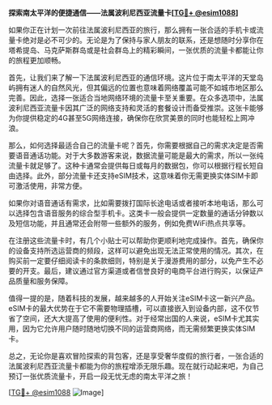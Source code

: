 **探索南太平洋的便捷通信——法属波利尼西亚流量卡[[TG💪+ @esim1088](https://t.me/s/esim1088)]**

如果你正在计划一次前往法属波利尼西亚的旅行，那么拥有一张合适的手机卡或流量卡绝对是必不可少的。无论是为了保持与家人朋友的联系，还是想随时分享你在塔希提岛、马克萨斯群岛或是社会群岛上的精彩瞬间，一张优质的流量卡都能让你的旅程更加顺畅。

首先，让我们来了解一下法属波利尼西亚的通信环境。这片位于南太平洋的天堂岛屿拥有迷人的自然风光，但其偏远的位置也意味着网络覆盖可能不如城市地区那么完善。因此，选择一张适合当地网络环境的流量卡至关重要。在众多选项中，法属波利尼西亚流量卡因其广泛的网络支持和灵活的套餐设计而备受推崇。这张卡能够为你提供稳定的4G甚至5G网络连接，确保你在欣赏美景的同时也能轻松上网冲浪。

那么，如何选择最适合自己的流量卡呢？首先，你需要根据自己的需求决定是否需要语音通话功能。对于大多数游客来说，数据流量可能是最大的需求，所以一张纯流量卡就足够了。这种卡通常会提供每日或每月的数据包，你可以根据行程长短自由选择。此外，部分流量卡还支持eSIM技术，这意味着你无需更换实体SIM卡即可激活使用，非常方便。

如果你对语音通话有需求，比如需要拨打国际长途电话或者接听本地电话，那么可以选择包含语音服务的综合型手机卡。这类卡一般会提供一定数量的通话分钟数以及短信功能，并且通常还会附带一些额外的服务，例如免费WiFi热点共享等。

在注册这些流量卡时，有几个小贴士可以帮助你更顺利地完成操作。首先，确保你的设备支持所选运营商的频段，这样可以避免出现无法正常使用的情况。其次，在购买前一定要仔细阅读卡的条款细则，特别是关于漫游费用的部分，以免产生不必要的开支。最后，建议通过官方渠道或者信誉良好的电商平台进行购买，以保证产品质量和服务保障。

值得一提的是，随着科技的发展，越来越多的人开始关注eSIM卡这一新兴产品。eSIM卡的最大优势在于它不需要物理插槽，可以直接嵌入到设备内部，这不仅节省了空间，还大大提高了使用的便利性。对于经常出国的人来说，eSIM卡尤其实用，因为它允许用户随时随地切换不同的运营商网络，而无需频繁更换实体SIM卡。

总之，无论你是喜欢冒险探索的背包客，还是享受奢华度假的旅行者，一张合适的法属波利尼西亚流量卡都能为你的旅程增添无限乐趣。现在就行动起来吧，为自己预订一张优质流量卡，开启一段无忧无虑的南太平洋之旅！

[[TG💪+ @esim1088](https://t.me/s/esim1088) ![Image](https://i.postimg.cc/4NQfJmqS/Snipaste-2025-05-13-00-14-12.png)]